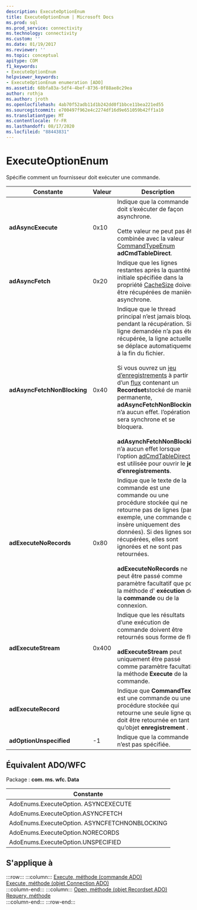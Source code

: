```yaml
---
description: ExecuteOptionEnum
title: ExecuteOptionEnum | Microsoft Docs
ms.prod: sql
ms.prod_service: connectivity
ms.technology: connectivity
ms.custom: ''
ms.date: 01/19/2017
ms.reviewer: ''
ms.topic: conceptual
apitype: COM
f1_keywords:
- ExecuteOptionEnum
helpviewer_keywords:
- ExecuteOptionEnum enumeration [ADO]
ms.assetid: 68bfa83a-5df4-4bef-8736-0f88ae8c29ea
author: rothja
ms.author: jroth
ms.openlocfilehash: 4ab70f52adb11d1b242dd0f1bbce11bea221ed55
ms.sourcegitcommit: e700497f962e4c2274df16d9e651059b42ff1a10
ms.translationtype: MT
ms.contentlocale: fr-FR
ms.lasthandoff: 08/17/2020
ms.locfileid: "88443831"
---
```

# <a name="executeoptionenum"></a>ExecuteOptionEnum
Spécifie comment un fournisseur doit exécuter une commande.  
  
|Constante|Valeur|Description|  
|--------------|-----------|-----------------|  
|**adAsyncExecute**|0x10|Indique que la commande doit s’exécuter de façon asynchrone.<br /><br /> Cette valeur ne peut pas être combinée avec la valeur [CommandTypeEnum](../../../ado/reference/ado-api/commandtypeenum.md) **adCmdTableDirect**.|  
|**adAsyncFetch**|0x20|Indique que les lignes restantes après la quantité initiale spécifiée dans la propriété [CacheSize](../../../ado/reference/ado-api/cachesize-property-ado.md) doivent être récupérées de manière asynchrone.|  
|**adAsyncFetchNonBlocking**|0x40|Indique que le thread principal n’est jamais bloqué pendant la récupération. Si la ligne demandée n’a pas été récupérée, la ligne actuelle se déplace automatiquement à la fin du fichier.<br /><br /> Si vous ouvrez un [jeu d’enregistrements](../../../ado/reference/ado-api/recordset-object-ado.md) à partir d’un [flux](../../../ado/reference/ado-api/stream-object-ado.md) contenant un **Recordset**stocké de manière permanente, **adAsyncFetchNonBlocking** n’a aucun effet. l’opération sera synchrone et se bloquera.<br /><br /> **adAsynchFetchNonBlocking** n’a aucun effet lorsque l’option [adCmdTableDirect](../../../ado/reference/ado-api/commandtypeenum.md) est utilisée pour ouvrir le **jeu d’enregistrements**.|  
|**adExecuteNoRecords**|0x80|Indique que le texte de la commande est une commande ou une procédure stockée qui ne retourne pas de lignes (par exemple, une commande qui insère uniquement des données). Si des lignes sont récupérées, elles sont ignorées et ne sont pas retournées.<br /><br /> **adExecuteNoRecords** ne peut être passé comme paramètre facultatif que pour la méthode d' **exécution** de la **commande** ou de la connexion.|  
|**adExecuteStream**|0x400|Indique que les résultats d’une exécution de commande doivent être retournés sous forme de flux.<br /><br /> **adExecuteStream** peut uniquement être passé comme paramètre facultatif à la méthode **Execute** de la commande.|  
|**adExecuteRecord**||Indique que **CommandText** est une commande ou une procédure stockée qui retourne une seule ligne qui doit être retournée en tant qu’objet **enregistrement** .|  
|**adOptionUnspecified**|-1|Indique que la commande n’est pas spécifiée.|  
  
## <a name="adowfc-equivalent"></a>Équivalent ADO/WFC  
 Package : **com. ms. wfc. Data**  
  
|Constante|  
|--------------|  
|AdoEnums.ExecuteOption. ASYNCEXECUTE|  
|AdoEnums.ExecuteOption.ASYNCFETCH|  
|AdoEnums.ExecuteOption. ASYNCFETCHNONBLOCKING|  
|AdoEnums.ExecuteOption.NORECORDS|  
|AdoEnums.ExecuteOption.UNSPECIFIED|  
  
## <a name="applies-to"></a>S'applique à  

:::row:::
    :::column:::
        [Execute, méthode (commande ADO)](../../../ado/reference/ado-api/execute-method-ado-command.md)  
        [Execute, méthode (objet Connection ADO)](../../../ado/reference/ado-api/execute-method-ado-connection.md)  
    :::column-end:::
    :::column:::
        [Open, méthode (objet Recordset ADO)](../../../ado/reference/ado-api/open-method-ado-recordset.md)  
        [Requery, méthode](../../../ado/reference/ado-api/requery-method.md)  
    :::column-end:::
:::row-end:::
